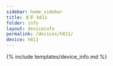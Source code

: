 ```yaml
---
sidebar: home_sidebar
title: 关于 h811
folder: info
layout: deviceinfo
permalink: /devices/h811/
device: h811
---
```

{% include templates/device_info.md %}
